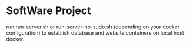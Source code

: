 # SoftWare Project

run run-server.sh or run-server-no-sudo.sh (depending on your docker configuration) to establish database and website containers on local host docker.
